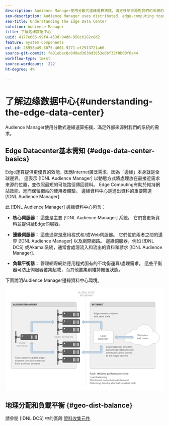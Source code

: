 ```yaml
---
description: Audience Manager使用分散式邊緣運算拓撲，滿足外部來源對我們的系統的需求。
seo-description: Audience Manager uses distributed, edge-computing topologies to meet the demands placed on our systems by external sources.
seo-title: Understanding the Edge Data Center
solution: Audience Manager
title: 了解边缘数据中心
uuid: 4177e666-99f4-453d-94dd-058c6182c8d2
feature: System Components
exl-id: 28958b49-3075-4601-9271-ef2913721a66
source-git-commit: fe01ebac8c0d0ad3630d3853e0bf32f0b00f6a44
workflow-type: tm+mt
source-wordcount: '222'
ht-degree: 4%

---
```


# 了解边缘数据中心{#understanding-the-edge-data-center}

Audience Manager使用分散式邊緣運算拓撲，滿足外部來源對我們的系統的需求。

## Edge Datacenter基本需知 {#edge-data-center-basics}

<!-- 

c_compedge.xml

 -->

Edge運算提供更優異的效能，因應Internet廣泛需求，因為「邊緣」本身就是全球邊界。 這表示 [!DNL Audience Manager] 以動態方式將處理放在最接近需求來源的位置，並依照最短的可能路徑傳回資料。 Edge Computing有助於維持網站效能，進而保留網站的使用者體驗。 邊緣資料中心是進出資料的重要閘道 [!DNL Audience Manager].

此 [!DNL Audience Manager] 邊緣資料中心包含：

* **核心伺服器：** 這些是主要 [!DNL Audience Manager] 系統。 它們會更新資料並提供給Edge伺服器。

* **邊緣伺服器：** 這些通常是應用程式和/或Web伺服器。 它們位於兩者之間的邊界 [!DNL Audience Manager] 以及網際網路。 邊緣伺服器，例如 [!DNL DCS] 或Akamai系統，通常會處理流入和流出的資料和請求 [!DNL Audience Manager].

* **負載平衡器：** 管理網際網路應用程式固有的不均衡運算/處理需求。 這些平衡器可防止伺服器叢集超載，而其他叢集則維持閒置狀態。

下圖說明Audience Manager邊緣資料中心環境。

![](assets/edge_data_center.png)

## 地理分配和負載平衡 {#geo-dist-balance}

請參閱 [!DNL DCS] 中的區段 [資料收集元件](../../reference/system-components/components-data-collection.md).
